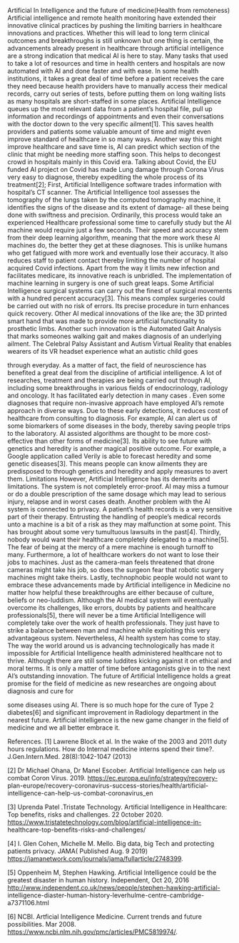 Artificial In Intelligence and the future of
medicine(Health from remoteness)
Artificial intelligence and remote health monitoring have extended their
innovative clinical practices by pushing the limiting barriers in healthcare
innovations and practices. Whether this will lead to long term clinical
outcomes and breakthroughs is still unknown but one thing is certain, the
advancements already present in healthcare through artificial intelligence
are a strong indication that medical AI is here to stay. Many tasks that
used to take a lot of resources and time in health centers and hospitals
are now automated with AI and done faster and with ease. In some health
institutions, it takes a great deal of time before a patient receives the care
they need because health providers have to manually access their medical
records, carry out series of tests, before putting them on long waiting lists
as many hospitals are short-staffed in some places. Artificial Intelligence
queues up the most relevant data from a patient’s hospital file, pull up
information and recordings of appointments and even their conversations
with the doctor down to the very specific ailment[1]. This saves health
providers and patients some valuable amount of time and might even
improve standard of healthcare in so many ways. Another way this might
improve healthcare and save time is, AI can predict which section of the
clinic that might be needing more staffing soon. This helps to decongest
crowd in hospitals mainly in this Covid era. Talking about Covid, the EU
funded AI project on Covid has made Lung damage through Corona Virus
very easy to diagnose, thereby expediting the whole process of its
treatment[2]; First, Artificial Intelligence software trades information with
hospital’s CT scanner. The Artificial Intelligence tool assesses the
tomography of the lungs taken by the computed tomography machine, it
identifies the signs of the disease and its extent of damage- all these
being done with swiftness and precision. Ordinarily, this process would
take an experienced Healthcare professional some time to carefully study
but the AI machine would require just a few seconds. Their speed and
accuracy stem from their deep learning algorithm, meaning that the more
work these AI machines do, the better they get at these diagnoses. This is
unlike humans who get fatigued with more work and eventually lose their
accuracy. It also reduces staff to patient contact thereby limiting the
number of hospital acquired Covid infections.
Apart from the way it limits new infection and facilitates medicare, its
innovative reach is unbridled. The implementation of machine learning in
surgery is one of such great leaps. Some Artificial Intelligence surgical
systems can carry out the finest of surgical movements with a hundred
percent accuracy[3]. This means complex surgeries could be carried out
with no risk of errors. Its precise procedure in turn enhances quick
recovery. Other AI medical innovations of the like are; the 3D printed
smart hand that was made to provide more artificial functionality to
prosthetic limbs. Another such innovation is the Automated Gait Analysis
that marks someones walking gait and makes diagnosis of an underlying
ailment. The Celebral Palsy Assistant and Autism Virtual Reality that
enables wearers of its VR headset experience what an autistic child goes

through everyday. As a matter of fact, the field of neuroscience has
benefited a great deal from the discipline of artificial intelligence. A lot of
researches, treatment and therapies are being carried out through AI,
including some breakthroughs in various fields of endocrinology, radiology
and oncology. It has facilitated early detection in many cases . Even some
diagnoses that require non-invasive approach have employed AI’s remote
approach in diverse ways. Due to these early detections, it reduces cost of
healthcare from consulting to diagnosis. For example, AI can alert us of
some biomarkers of some diseases in the body, thereby saving people
trips to the laboratory. AI assisted algorithms are thought to be more
cost-effective than other forms of medicine[3].
Its ability to see future with genetics and heredity is another magical
positive outcome. For example, a Google application called Verily is able
to forecast heredity and some genetic diseases[3]. This means people can
know ailments they are predisposed to through genetics and heredity and
apply measures to avert them.
Limitations
However, Artificial Intelligence has its demerits and limitations. The
system is not completely error-proof. AI may miss a tumour or do a
double prescription of the same dosage which may lead to serious injury,
relapse and in worst cases death. Another problem with the AI system is
connected to privacy. A patient’s health records is a very sensitive part of
their therapy. Entrusting the handling of people’s medical records unto a
machine is a bit of a risk as they may malfunction at some point. This has
brought about some very tumultuous lawsuits in the past[4]. Thirdly,
nobody would want their healthcare completely delegated to a
machine[5]. The fear of being at the mercy of a mere machine is enough
turnoff to many. Furthermore, a lot of healthcare workers do not want to
lose their jobs to machines. Just as the camera-man feels threatened that
drone cameras might take his job, so does the surgeon fear that robotic
surgery machines might take theirs. Lastly, technophobic people would
not want to embrace these advancements made by Artificial intelligence in
Medicine no matter how helpful these breakthroughs are either because of
culture, beliefs or neo-luddism.
Although the AI medical system will eventually overcome its challenges,
like errors, doubts by patients and healthcare professionals[5], there will
never be a time Artificial Intelligence will completely take over the work
of health professionals. They just have to strike a balance between man
and machine while exploiting this very advantageous system.
Nevertheless, AI health system has come to stay. The way the world
around us is advancing technologically has made it impossible for Artificial
Intelligence health administered healthcare not to thrive. Although there
are still some luddites kicking against it on ethical and moral terms. It is
only a matter of time before antagonists give in to the next AI’s
outstanding innovation.
The future of Artificial Intelligence holds a great promise for the field of
medicine as new researches are ongoing about diagnosis and cure for

some diseases using AI. There is so much hope for the cure of Type 2
diabetes[6] and significant improvement in Radiology department in the
nearest future. Artificial intelligence is the new game changer in the field
of medicine and we all better embrace it.

References.
[1] Lawrene Block et al. In the wake of the 2003 and 2011 duty hours
regulations. How do Internal medicine interns spend their time?.
J.Gen.Intern.Med. 28(8):1042-1047 (2013)

[2] Dr Michael Ohana, Dr Manel Escober. Artificial Intelligence can help us
combat Coron Virus. 2019. https://ec.europa.eu/info/strategy/recovery-
plan-europe/recovery-coronavirus-success-stories/health/artificial-
intelligence-can-help-us-combat-coronavirus_en

[3] Uprenda Patel .Tristate Technology. Artificial Intelligence in
Healthcare: Top benefits, risks and challenges. 22 0ctober 2020.
https://www.tristatetechnology.com/blog/artificial-intelligence-in-
healthcare-top-benefits-risks-and-challenges/

[4] I. Glen Cohen, Michelle M. Mello. Big data, big Tech and protecting
patients privacy. JAMA( Published Aug. 9 2019)
https://jamanetwork.com/journals/jama/fullarticle/2748399.

[5] Oppenheim M, Stephen Hawking. Artificial Intelligence could be the
greatest disaster in human history. Independent, Oct 20, 2016
http://www.independent.co.uk/news/people/stephen-hawking-artificial-
intelligence-diaster-human-history-leverhulme-centre-cambridge-
a7371106.html

[6] NCBI. Artficial Intelligence Medicine. Current trends and future
possibilities. Mar 2008.
https://www.ncbi.nlm.nih.gov/pmc/articles/PMC5819974/.

